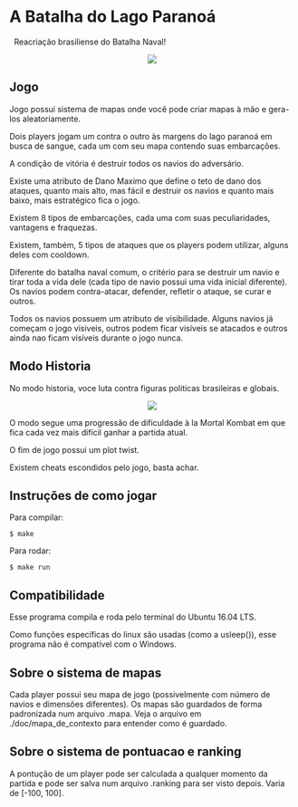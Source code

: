 # A Batalha do Lago Paranoá

&nbsp;&nbsp;Reacriação brasiliense do Batalha Naval!

<p align="center"> 
<img src="https://i.imgur.com/D7Uyyij.png">
</p>

## Jogo

Jogo possui sistema de mapas onde você pode criar mapas à mão e gera-los aleatoriamente.

Dois players jogam um contra o outro às margens do lago paranoá em busca de sangue, cada um com seu mapa contendo suas embarcações.

A condição de vitória é destruir todos os navios do adversário.

Existe uma atributo de Dano Maximo que define o teto de dano dos ataques, quanto mais alto, mas fácil e destruir os navios e quanto mais baixo, mais estratégico fica o jogo.

Existem 8 tipos de embarcações, cada uma com suas peculiaridades, vantagens e fraquezas.

Existem, também, 5 tipos de ataques que os players podem utilizar, alguns deles com cooldown.

Diferente do batalha naval comum, o critério para se destruir um navio e tirar toda a vida dele (cada tipo de navio possui uma vida inicial diferente). Os navios podem contra-atacar, defender, refletir o ataque, se curar e outros. 

Todos os navios possuem um atributo de visibilidade. Alguns navios já começam o jogo visiveis, outros podem ficar visíveis se atacados e outros ainda nao ficam visíveis durante o jogo nunca. 

## Modo Historia

No modo historia, voce luta contra figuras politicas brasileiras e globais.

<p align="center"> 
<img src="https://i.imgur.com/L7iohHn.png">
</p>

O modo segue uma progressão de dificuldade à la Mortal Kombat em que fica cada vez mais difícil ganhar a partida atual.

O fim de jogo possui um plot twist.

Existem cheats escondidos pelo jogo, basta achar.

## Instruções de como jogar

Para compilar:
```
$ make
```

Para rodar:
```
$ make run
```

## Compatibilidade

Esse programa compila e roda pelo terminal do Ubuntu 16.04 LTS.

Como funções específicas do linux são usadas (como a usleep()), esse programa não é compatível com o Windows.

## Sobre o sistema de mapas

Cada player possui seu mapa de jogo (possivelmente com número de navios e dimensões diferentes). Os mapas são guardados de forma padronizada num arquivo .mapa. Veja o arquivo em ./doc/mapa_de_contexto para entender como é guardado.

## Sobre o sistema de pontuacao e ranking

A pontução de um player pode ser calculada a qualquer momento da partida e pode ser salva num arquivo .ranking para ser visto depois. Varia de [-100, 100].

